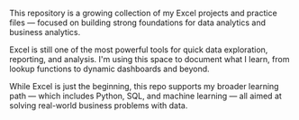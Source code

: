 This repository is a growing collection of my Excel projects and practice files — focused on building strong foundations for data analytics and business analytics.

Excel is still one of the most powerful tools for quick data exploration, reporting, and analysis. I'm using this space to document what I learn, from lookup functions to dynamic dashboards and beyond.

While Excel is just the beginning, this repo supports my broader learning path — which includes Python, SQL, and machine learning — all aimed at solving real-world business problems with data.

